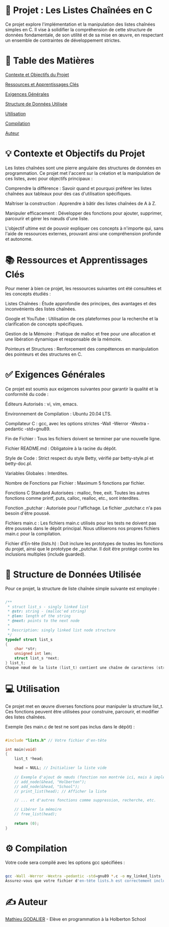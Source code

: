 # 🔗 Projet : Les Listes Chaînées en C
Ce projet explore l'implémentation et la manipulation des listes chaînées simples en C. Il vise à solidifier la compréhension de cette structure de données fondamentale, de son utilité et de sa mise en œuvre, en respectant un ensemble de contraintes de développement strictes.

# 📖 Table des Matières
[Contexte et Objectifs du Projet](https://github.com/Mathieu7483/holbertonschool-low_level_programming/tree/main/singly_linked_lists#-contexte-et-objectifs-du-projet)

[Ressources et Apprentissages Clés](https://github.com/Mathieu7483/holbertonschool-low_level_programming/tree/main/singly_linked_lists#-ressources-et-apprentissages-cl%C3%A9s)

[Exigences Générales](https://github.com/Mathieu7483/holbertonschool-low_level_programming/tree/main/singly_linked_lists#-exigences-g%C3%A9n%C3%A9rales)

[Structure de Données Utilisée](https://github.com/Mathieu7483/holbertonschool-low_level_programming/tree/main/singly_linked_lists#-structure-de-donn%C3%A9es-utilis%C3%A9e)

[Utilisation](https://github.com/Mathieu7483/holbertonschool-low_level_programming/tree/main/singly_linked_lists#-utilisation)

[Compilation](https://github.com/Mathieu7483/holbertonschool-low_level_programming/tree/main/singly_linked_lists#%EF%B8%8F-compilation)

[Auteur](https://github.com/Mathieu7483/holbertonschool-low_level_programming/tree/main/singly_linked_lists#%EF%B8%8F-auteur)

# 💡 Contexte et Objectifs du Projet
Les listes chaînées sont une pierre angulaire des structures de données en programmation. Ce projet met l'accent sur la création et la manipulation de ces listes, avec pour objectifs principaux :

Comprendre la différence : Savoir quand et pourquoi préférer les listes chaînées aux tableaux pour des cas d'utilisation spécifiques.

Maîtriser la construction : Apprendre à bâtir des listes chaînées de A à Z.

Manipuler efficacement : Développer des fonctions pour ajouter, supprimer, parcourir et gérer les nœuds d'une liste.

L'objectif ultime est de pouvoir expliquer ces concepts à n'importe qui, sans l'aide de ressources externes, prouvant ainsi une compréhension profonde et autonome.

# 📚 Ressources et Apprentissages Clés
Pour mener à bien ce projet, les ressources suivantes ont été consultées et les concepts étudiés :

Listes Chaînées : Étude approfondie des principes, des avantages et des inconvénients des listes chaînées.

Google et YouTube : Utilisation de ces plateformes pour la recherche et la clarification de concepts spécifiques.

Gestion de la Mémoire : Pratique de malloc et free pour une allocation et une libération dynamique et responsable de la mémoire.

Pointeurs et Structures : Renforcement des compétences en manipulation des pointeurs et des structures en C.

# ✅ Exigences Générales
Ce projet est soumis aux exigences suivantes pour garantir la qualité et la conformité du code :

Éditeurs Autorisés : vi, vim, emacs.

Environnement de Compilation : Ubuntu 20.04 LTS.

Compilateur C : gcc, avec les options strictes -Wall -Werror -Wextra -pedantic -std=gnu89.

Fin de Fichier : Tous les fichiers doivent se terminer par une nouvelle ligne.

Fichier README.md : Obligatoire à la racine du dépôt.

Style de Code : Strict respect du style Betty, vérifié par betty-style.pl et betty-doc.pl.

Variables Globales : Interdites.

Nombre de Fonctions par Fichier : Maximum 5 fonctions par fichier.

Fonctions C Standard Autorisées : malloc, free, exit. Toutes les autres fonctions comme printf, puts, calloc, realloc, etc., sont interdites.

Fonction _putchar : Autorisée pour l'affichage. Le fichier _putchar.c n'a pas besoin d'être poussé.

Fichiers main.c : Les fichiers main.c utilisés pour les tests ne doivent pas être poussés dans le dépôt principal. Nous utiliserons nos propres fichiers main.c pour la compilation.

Fichier d'En-tête (lists.h) : Doit inclure les prototypes de toutes les fonctions du projet, ainsi que le prototype de _putchar. Il doit être protégé contre les inclusions multiples (include guarded).

# 📝 Structure de Données Utilisée
Pour ce projet, la structure de liste chaînée simple suivante est employée :

```C

/**
 * struct list_s - singly linked list
 * @str: string - (malloc'ed string)
 * @len: length of the string
 * @next: points to the next node
 *
 * Description: singly linked list node structure
 */
typedef struct list_s
{
    char *str;
    unsigned int len;
    struct list_s *next;
} list_t;
Chaque nœud de la liste (list_t) contient une chaîne de caractères (str), sa longueur (len), et un pointeur (next) vers le nœud suivant dans la liste.
```

# 💻 Utilisation
Ce projet met en œuvre diverses fonctions pour manipuler la structure list_t. Ces fonctions peuvent être utilisées pour construire, parcourir, et modifier des listes chaînées.

Exemple (les main.c de test ne sont pas inclus dans le dépôt) :

```C

#include "lists.h" // Votre fichier d'en-tête

int main(void)
{
    list_t *head;

    head = NULL; // Initialiser la liste vide
    
    // Exemple d'ajout de nœuds (fonction non montrée ici, mais à implémenter)
    // add_node(&head, "Holberton");
    // add_node(&head, "School");
    // print_list(head); // Afficher la liste

    // ... et d'autres fonctions comme suppression, recherche, etc.

    // Libérer la mémoire
    // free_list(head); 
    
    return (0);
}
```

# ⚙️ Compilation
Votre code sera compilé avec les options gcc spécifiées :

```Bash

gcc -Wall -Werror -Wextra -pedantic -std=gnu89 *.c -o my_linked_lists
Assurez-vous que votre fichier d'en-tête lists.h est correctement inclus par les fichiers source (#include "lists.h").
```

# ✍️ Auteur
[Mathieu GODALIER](https://github.com/Mathieu7483) - Elève en programmation à la Holberton School
